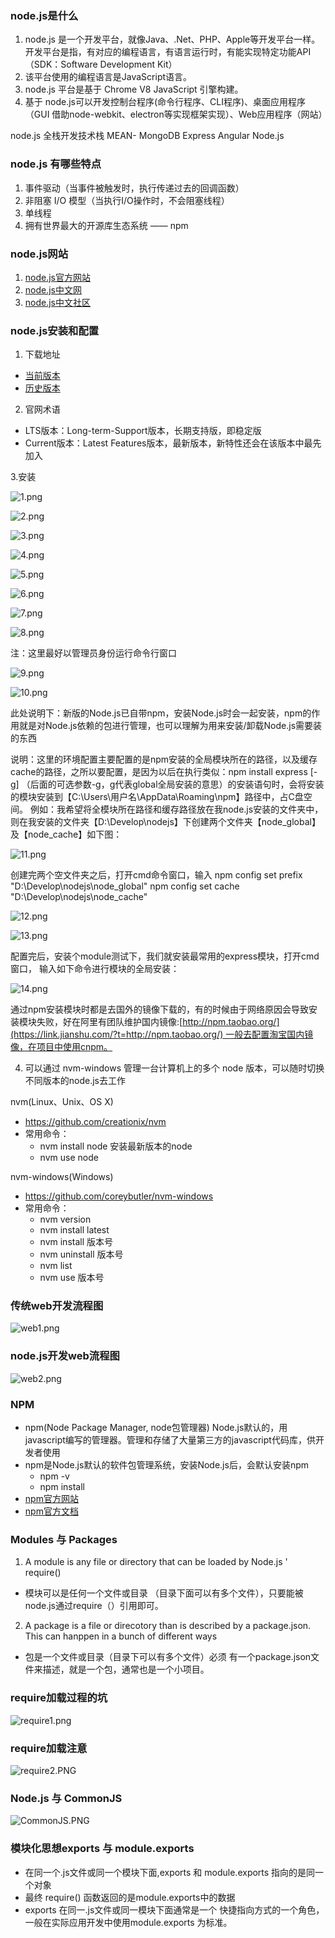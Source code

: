 ### node.js是什么
1.  node.js 是一个开发平台，就像Java、.Net、PHP、Apple等开发平台一样。
开发平台是指，有对应的编程语言，有语言运行时，有能实现特定功能API（SDK：Software Development Kit）
2. 该平台使用的编程语言是JavaScript语言。
3. node.js 平台是基于 Chrome V8 JavaScript 引擎构建。
4. 基于 node.js可以开发控制台程序(命令行程序、CLI程序)、桌面应用程序（GUI 借助node-webkit、electron等实现框架实现）、Web应用程序（网站）

node.js 全栈开发技术栈 MEAN- MongoDB Express Angular Node.js

### node.js 有哪些特点
1. 事件驱动（当事件被触发时，执行传递过去的回调函数）
2. 非阻塞 I/O 模型（当执行I/O操作时，不会阻塞线程）
3. 单线程
4. 拥有世界最大的开源库生态系统 —— npm

### node.js网站
1. [node.js官方网站](https://nodejs.org)
2. [node.js中文网](https://nodejs.cn)
3. [node.js中文社区](https://cnodejs.org)

### node.js安装和配置
1. 下载地址
+ [当前版本](https://nodejs.org/en/download)
+ [历史版本](https://nodejs.org/en/download/releases)

2. 官网术语
+ LTS版本：Long-term-Support版本，长期支持版，即稳定版
+ Current版本：Latest Features版本，最新版本，新特性还会在该版本中最先加入

3.安装

![1.png](https://upload-images.jianshu.io/upload_images/2369419-57a75671516d94ba.png?imageMogr2/auto-orient/strip%7CimageView2/2/w/1240)

![2.png](https://upload-images.jianshu.io/upload_images/2369419-6c0ca46f947af1c0.png?imageMogr2/auto-orient/strip%7CimageView2/2/w/1240)

![3.png](https://upload-images.jianshu.io/upload_images/2369419-49ac0b1bc77698a4.png?imageMogr2/auto-orient/strip%7CimageView2/2/w/1240)

![4.png](https://upload-images.jianshu.io/upload_images/2369419-0cbd85fd3f207721.png?imageMogr2/auto-orient/strip%7CimageView2/2/w/1240)

![5.png](https://upload-images.jianshu.io/upload_images/2369419-70a0ecce35a68a31.png?imageMogr2/auto-orient/strip%7CimageView2/2/w/1240)

![6.png](https://upload-images.jianshu.io/upload_images/2369419-558e4887c61d4394.png?imageMogr2/auto-orient/strip%7CimageView2/2/w/1240)

![7.png](https://upload-images.jianshu.io/upload_images/2369419-ca0bca12fb3c7c84.png?imageMogr2/auto-orient/strip%7CimageView2/2/w/1240)

![8.png](https://upload-images.jianshu.io/upload_images/2369419-b8a2f8b15571abd3.png?imageMogr2/auto-orient/strip%7CimageView2/2/w/1240)

注：这里最好以管理员身份运行命令行窗口

![9.png](https://upload-images.jianshu.io/upload_images/2369419-40ad2008db56716e.png?imageMogr2/auto-orient/strip%7CimageView2/2/w/1240)

![10.png](https://upload-images.jianshu.io/upload_images/2369419-86bd2a3f044b9f89.png?imageMogr2/auto-orient/strip%7CimageView2/2/w/1240)

此处说明下：新版的Node.js已自带npm，安装Node.js时会一起安装，npm的作用就是对Node.js依赖的包进行管理，也可以理解为用来安装/卸载Node.js需要装的东西

说明：这里的环境配置主要配置的是npm安装的全局模块所在的路径，以及缓存cache的路径，之所以要配置，是因为以后在执行类似：npm install express [-g] （后面的可选参数-g，g代表global全局安装的意思）的安装语句时，会将安装的模块安装到【C:\Users\用户名\AppData\Roaming\npm】路径中，占C盘空间。
例如：我希望将全模块所在路径和缓存路径放在我node.js安装的文件夹中，则在我安装的文件夹【D:\Develop\nodejs】下创建两个文件夹【node_global】及【node_cache】如下图：

![11.png](https://upload-images.jianshu.io/upload_images/2369419-b4d3214db96beacd.png?imageMogr2/auto-orient/strip%7CimageView2/2/w/1240)

创建完两个空文件夹之后，打开cmd命令窗口，输入
npm config set prefix "D:\Develop\nodejs\node_global"
npm config set cache "D:\Develop\nodejs\node_cache"

![12.png](https://upload-images.jianshu.io/upload_images/2369419-fab172bfc9e76f48.png?imageMogr2/auto-orient/strip%7CimageView2/2/w/1240)

![13.png](https://upload-images.jianshu.io/upload_images/2369419-b92d6ea4fda40725.png?imageMogr2/auto-orient/strip%7CimageView2/2/w/1240)

配置完后，安装个module测试下，我们就安装最常用的express模块，打开cmd窗口，
输入如下命令进行模块的全局安装：

![14.png](https://upload-images.jianshu.io/upload_images/2369419-ca802a1b29ab770e.png?imageMogr2/auto-orient/strip%7CimageView2/2/w/1240)

通过npm安装模块时都是去国外的镜像下载的，有的时候由于网络原因会导致安装模块失败，好在阿里有团队维护国内镜像:[http://npm.taobao.org/](https://link.jianshu.com/?t=http://npm.taobao.org/) 一般去配置淘宝国内镜像，在项目中使用cnpm。

4. 可以通过 nvm-windows 管理一台计算机上的多个 node 版本，可以随时切换不同版本的node.js去工作

nvm(Linux、Unix、OS X)
 + https://github.com/creationix/nvm
 + 常用命令：
    - nvm install node 安装最新版本的node
    - nvm use node

nvm-windows(Windows)
  + https://github.com/coreybutler/nvm-windows
  + 常用命令：
    - nvm version
    - nvm install latest
    - nvm install 版本号
    - nvm uninstall 版本号
    - nvm list
    - nvm use 版本号

### 传统web开发流程图

![web1.png](https://upload-images.jianshu.io/upload_images/2369419-36834ebfbdee3217.png?imageMogr2/auto-orient/strip%7CimageView2/2/w/1240)

### node.js开发web流程图

![web2.png](https://upload-images.jianshu.io/upload_images/2369419-ed58c947c5bab287.png?imageMogr2/auto-orient/strip%7CimageView2/2/w/1240)

### NPM
- npm(Node Package Manager, node包管理器) Node.js默认的，用javascript编写的管理器。管理和存储了大量第三方的javascript代码库，供开发者使用
- npm是Node.js默认的软件包管理系统，安装Node.js后，会默认安装npm
  + npm -v
  + npm install 
- [npm官方网站](https://www.npmjs.com)
- [npm官方文档](https://docs.npmjs.com)

### Modules 与 Packages
1. A module is any file or directory that can be loaded by  Node.js ' require()
+ 模块可以是任何一个文件或目录 （目录下面可以有多个文件），只要能被node.js通过require（）引用即可。
2. A package is a file or direcotory than is described by a package.json. This can hanppen in a bunch of different ways
+ 包是一个文件或目录（目录下可以有多个文件）必须 有一个package.json文件来描述，就是一个包，通常也是一个小项目。

### require加载过程的坑
![require1.png](https://upload-images.jianshu.io/upload_images/2369419-753aded0ab3c417c.png?imageMogr2/auto-orient/strip%7CimageView2/2/w/1240)

### require加载注意
![require2.PNG](https://upload-images.jianshu.io/upload_images/2369419-77e9a91bd42597aa.PNG?imageMogr2/auto-orient/strip%7CimageView2/2/w/1240)

### Node.js 与 CommonJS
![CommonJS.PNG](https://upload-images.jianshu.io/upload_images/2369419-0025941dbdd5b8b7.PNG?imageMogr2/auto-orient/strip%7CimageView2/2/w/1240)

### 模块化思想exports 与 module.exports
+ 在同一个.js文件或同一个模块下面,exports 和 module.exports 指向的是同一个对象
+ 最终 require() 函数返回的是module.exports中的数据
+ exports 在同一.js文件或同一模块下面通常是一个 快捷指向方式的一个角色，一般在实际应用开发中使用module.exports 为标准。